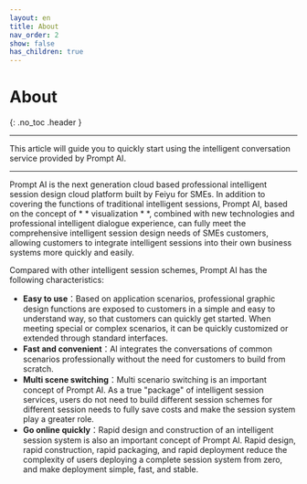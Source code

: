 ```yaml
---
layout: en
title: About
nav_order: 2
show: false
has_children: true
---
```


# About

{: .no_toc .header }

---

This article will guide you to quickly start using the intelligent conversation service provided by Prompt AI.

---

Prompt AI is the next generation cloud based professional intelligent session design cloud platform built by Feiyu for SMEs. In addition to covering the functions of traditional intelligent sessions, Prompt AI, based on the concept of * * visualization * *, combined with new technologies and professional intelligent dialogue experience, can fully meet the comprehensive intelligent session design needs of SMEs customers, allowing customers to integrate intelligent sessions into their own business systems more quickly and easily.

Compared with other intelligent session schemes, Prompt AI has the following characteristics:

- **Easy to use**：Based on application scenarios, professional graphic design functions are exposed to customers in a simple and easy to understand way, so that customers can quickly get started. When meeting special or complex scenarios, it can be quickly customized or extended through standard interfaces.
- **Fast and convenient**：AI integrates the conversations of common scenarios professionally without the need for customers to build from scratch.
- **Multi scene switching**：Multi scenario switching is an important concept of Prompt AI. As a true "package" of intelligent session services, users do not need to build different session schemes for different session needs to fully save costs and make the session system play a greater role.
- **Go online quickly**：Rapid design and construction of an intelligent session system is also an important concept of Prompt AI. Rapid design, rapid construction, rapid packaging, and rapid deployment reduce the complexity of users deploying a complete session system from zero, and make deployment simple, fast, and stable.

